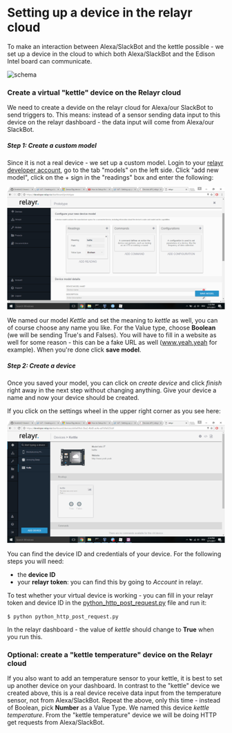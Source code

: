 # Setting up a device in the relayr cloud

To make an interaction between Alexa/SlackBot and the kettle possible - we set up a device in the cloud to which both Alexa/SlackBot and the Edison Intel board can communicate. 



![schema](assets/cloud.png)



### Create a virtual "kettle" device on the Relayr cloud

We need to create a devide on the relayr cloud for Alexa/our SlackBot to send triggers to. This means: instead of a sensor sending data input to this device on the relayr dashboard - the data input will come from Alexa/our SlackBot. 

##### Step 1: Create a custom model

Since it is not a real device - we set up a custom model. Login to your [relayr developer account](https://developer.relayr.io), go to the tab "models" on the left side. Click "add new model", click on the + sign in the "readings" box and enter the following:

![screenshot](assets/new_model_relayr.png)

We named our model _Kettle_ and set the meaning to _kettle_ as well, you can of course choose any name you like. For the Value type, choose **Boolean** (we will be sending True's and Falses). You will have to fill in a website as well for some reason - this can be a fake URL as well (www.yeah.yeah for example). When you're done click **save model**.

##### Step 2: Create a device

Once you saved your model, you can click on _create device_ and click _finish_ right away in the next step without changing anything. Give your device a name and now your device should be created.

If you click on the settings wheel in the upper right corner as you see here:

![screenshot2](assets/kettle_device_relayr.png)

You can find the device ID and credentials of your device. For the following steps you will need:

* the **device ID**
* your **relayr token**: you can find this by going to _Account_ in relayr.

To test whether your virtual device is working - you can fill in your relayr token and device ID in the [python_http_post_request.py](brand-new-kettle-hack/python-scripts/python_http_post_request.py) file and run it:

`$ python python_http_post_request.py`

In the relayr dashboard - the value of _kettle_ should change to **True** when you run this.

### Optional: create a "kettle temperature" device on the Relayr cloud

If you also want to add an temperature sensor to your kettle, it is best to set up another device on your dashboard. In contrast to the "kettle" device we created above, this is a real device receive data input from the temperature sensor, not from Alexa/SlackBot. Repeat the above, only this time - instead of Boolean, pick **Number** as a Value Type. We named this device _kettle temperature_. From the "kettle temperature" device we will be doing HTTP get requests from Alexa/SlackBot.

